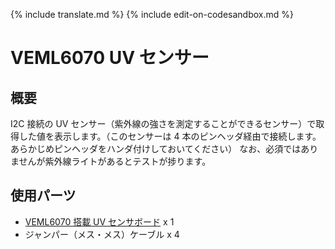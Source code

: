 {% include translate.md %}
{% include edit-on-codesandbox.md %}

# VEML6070 UV センサー

## 概要

I2C 接続の UV センサー（紫外線の強さを測定することができるセンサー）で取得した値を表示します。（このセンサーは 4 本のピンヘッダ経由で接続します。あらかじめピンヘッダをハンダ付けしておいてください）
なお、必須ではありませんが紫外線ライトがあるとテストが捗ります。

## 使用パーツ

- [VEML6070 搭載 UV センサボード](https://www.switch-science.com/catalog/2748/) x 1
- ジャンパー（メス・メス）ケーブル x 4
